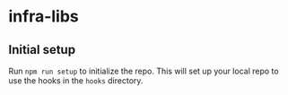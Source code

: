 # infra-libs

## Initial setup

Run `npm run setup` to initialize the repo. This will set up your local repo
to use the hooks in the `hooks` directory.

